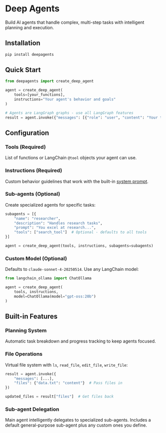 # Deep Agents

Build AI agents that handle complex, multi-step tasks with intelligent planning and execution.

## Installation

```bash
pip install deepagents
```

## Quick Start

```python
from deepagents import create_deep_agent

agent = create_deep_agent(
    tools=[your_functions],
    instructions="Your agent's behavior and goals"
)

# Agents are LangGraph graphs - use all LangGraph features
result = agent.invoke({"messages": [{"role": "user", "content": "Your task"}]})
```

## Configuration

### Tools (Required)
List of functions or LangChain `@tool` objects your agent can use.

### Instructions (Required)
Custom behavior guidelines that work with the built-in [system prompt](src/deepagents/prompts.py).

### Sub-agents (Optional)
Create specialized agents for specific tasks:

```python
subagents = [{
    "name": "researcher",
    "description": "Handles research tasks", 
    "prompt": "You excel at research...",
    "tools": ["search_tool"]  # Optional - defaults to all tools
}]

agent = create_deep_agent(tools, instructions, subagents=subagents)
```

### Custom Model (Optional)
Defaults to `claude-sonnet-4-20250514`. Use any LangChain model:

```python
from langchain_ollama import ChatOllama

agent = create_deep_agent(
    tools, instructions, 
    model=ChatOllama(model="gpt-oss:20b")
)
```

## Built-in Features

### Planning System
Automatic task breakdown and progress tracking to keep agents focused.

### File Operations
Virtual file system with `ls`, `read_file`, `edit_file`, `write_file`:

```python
result = agent.invoke({
    "messages": [...],
    "files": {"data.txt": "content"}  # Pass files in
})

updated_files = result["files"]  # Get files back
```

### Sub-agent Delegation  
Main agent intelligently delegates to specialized sub-agents. Includes a default general-purpose sub-agent plus any custom ones you define.